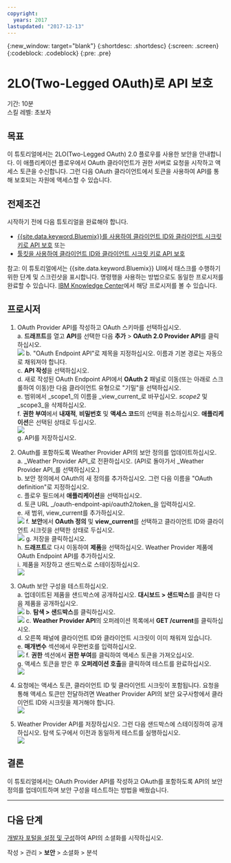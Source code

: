 ```yaml
---
copyright:
  years: 2017
lastupdated: "2017-12-13"
---
```


{:new_window: target="blank"}
{:shortdesc: .shortdesc}
{:screen: .screen}
{:codeblock: .codeblock}
{:pre: .pre}

# 2LO(Two-Legged OAuth)로 API 보호

기간: 10분  
스킬 레벨: 초보자

## 목표

이 튜토리얼에서는 2LO(Two-Legged OAuth) 2.0 플로우를 사용한 보안을 안내합니다. 이 애플리케이션 플로우에서 OAuth 클라이언트가 권한 서버로 요청을 시작하고 액세스 토큰을 수신합니다. 그런 다음 OAuth 클라이언트에서 토큰을 사용하여 API를 통해 보호되는 자원에 액세스할 수 있습니다.

## 전제조건

시작하기 전에 다음 튜토리얼을 완료해야 합니다.  
- [{{site.data.keyword.Bluemix}}를 사용하여 클라이언트 ID와 클라이언트 시크릿 키로 API 보호](tut_secure_id_secret_bm.html)
또는
- [툴킷을 사용하여 클라이언트 ID와 클라이언트 시크릿 키로 API 보호](tut_secure_id_secret_tk.html)

참고: 이 튜토리얼에서는 {{site.data.keyword.Bluemix}} UI에서 태스크를 수행하기 위한 단계 및 스크린샷을 표시합니다. 명령행을 사용하는 방법으로도 동일한 프로시저를 완료할 수 있습니다. [IBM Knowledge Center](https://www.ibm.com/support/knowledgecenter/SSMNED_5.0.0/com.ibm.apic.toolkit.doc/tutorial_apionprem_security_OAuth_v506.html)에서 해당 프로시저를 볼 수 있습니다. 

## 프로시저

1. OAuth Provider API를 작성하고 OAuth 스키마를 선택하십시오.  
	a. **드래프트**를 열고 **API**를 선택한 다음 **추가** > **OAuth 2.0 Provider API**를 클릭하십시오.  
    ![](images/oauth_provider_1.png)
	b. "OAuth Endpoint API"로 제목을 지정하십시오. 이름과 기본 경로는 자동으로 채워져야 합니다.  
	c. **API 작성**을 선택하십시오.  
	d. 새로 작성된 OAuth Endpoint API에서 **OAuth 2** 패널로 이동(또는 아래로 스크롤하여 이동)한 다음 클라이언트 유형으로 "기밀"을 선택하십시오.  
	e. 범위에서 _scope1_의 이름을 _view_current_로 바꾸십시오. _scope2_ 및 _scope3_을 삭제하십시오.  
	f. **권한 부여**에서 **내재적**, **비밀번호** 및 **액세스 코드**의 선택을 취소하십시오. **애플리케이션**은 선택된 상태로 두십시오.  
	![](images/oauth_provider_2.png)  
	g. API를 저장하십시오.  

2. OAuth를 포함하도록 Weather Provider API의 보안 정의를 업데이트하십시오.  
	a. _Weather Provider API_로 전환하십시오. (API로 돌아가서 _Weather Provider API_를 선택하십시오.)  
	b. 보안 정의에서 OAuth의 새 정의를 추가하십시오. 그런 다음 이름을 "OAuth definition"로 지정하십시오.  
	c. 플로우 필드에서 **애플리케이션**을 선택하십시오.  
	d. 토큰 URL _<your base URL>/oauth-endpoint-api/oauth2/token_을 입력하십시오.  
	e. 새 범위, view_current를 추가하십시오.  
	![](images/oauth_security_definition_1.png)
	f. **보안**에서 **OAuth 정의** 및 **view_current**를 선택하고 클라이언트 ID와 클라이언트 시크릿을 선택한 상태로 두십시오.  
	![](images/oauth_security_definition_2.png)
	g. 저장을 클릭하십시오.  
	h. **드래프트**로 다시 이동하여 **제품**을 선택하십시오. Weather Provider 제품에 OAuth Endpoint API를 추가하십시오.  
	i. 제품을 저장하고 샌드박스로 스테이징하십시오.  
	![](images/oauth_security_definition_3a.png)

3. OAuth 보안 구성을 테스트하십시오.  
	a. 업데이트된 제품을 샌드박스에 공개하십시오. **대시보드 > 샌드박스**를 클릭한 다음 제품을 공개하십시오.  
	  ![](images/test_oauth_1.png)
	b. **탐색 > 샌드박스**를 클릭하십시오.  
      ![](images/test_oauth_2.png)
	c. **Weather Provider API**의 오퍼레이션 목록에서 **GET /current**를 클릭하십시오.  
	d. 오른쪽 패널에 클라이언트 ID와 클라이언트 시크릿이 이미 채워져 있습니다.  
	e. **매개변수** 섹션에서 우편번호를 입력하십시오.  
      ![](images/test_oauth_3.png)
	f. **권한** 섹션에서 **권한 부여**를 클릭하여 액세스 토큰을 가져오십시오.  
	g. 액세스 토큰을 받은 후 **오퍼레이션 호출**을 클릭하여 테스트를 완료하십시오.  
      ![](images/test_oauth_4.png)

4. 요청에는 액세스 토큰, 클라이언트 ID 및 클라이언트 시크릿이 포함됩니다. 요청을 통해 액세스 토큰만 전달하려면 Weather Provider API의 보안 요구사항에서 클라이언트 ID와 시크릿을 제거해야 합니다.  
    ![](images/test_oauth_5.png)

5. Weather Provider API를 저장하십시오. 그런 다음 샌드박스에 스테이징하여 공개하십시오. 탐색 도구에서 이전과 동일하게 테스트를 실행하십시오.  
    ![](images/test_oauth_6.png)
    
## 결론
이 튜토리얼에서는 OAuth Provider API를 작성하고 OAuth를 포함하도록 API의 보안 정의를 업데이트하며 보안 구성을 테스트하는 방법을 배웠습니다.

---

## 다음 단계

[개발자 포털을 설정 및 구성](tut_config_dev_portal.html)하여 API의 소셜화를 시작하십시오.

작성 > 관리 > **보안** > 소셜화 > 분석
